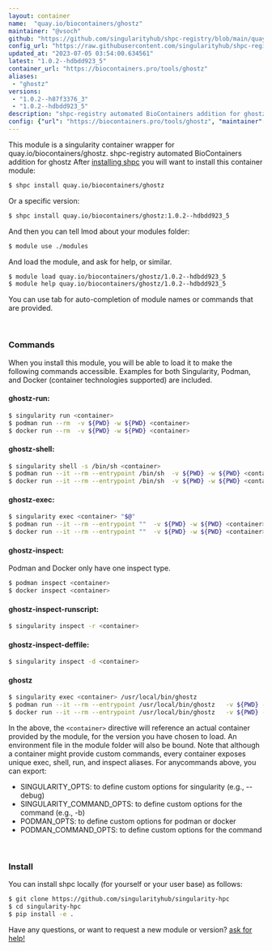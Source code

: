 ```yaml
---
layout: container
name:  "quay.io/biocontainers/ghostz"
maintainer: "@vsoch"
github: "https://github.com/singularityhub/shpc-registry/blob/main/quay.io/biocontainers/ghostz/container.yaml"
config_url: "https://raw.githubusercontent.com/singularityhub/shpc-registry/main/quay.io/biocontainers/ghostz/container.yaml"
updated_at: "2023-07-05 03:54:00.634561"
latest: "1.0.2--hdbdd923_5"
container_url: "https://biocontainers.pro/tools/ghostz"
aliases:
 - "ghostz"
versions:
 - "1.0.2--h87f3376_3"
 - "1.0.2--hdbdd923_5"
description: "shpc-registry automated BioContainers addition for ghostz"
config: {"url": "https://biocontainers.pro/tools/ghostz", "maintainer": "@vsoch", "description": "shpc-registry automated BioContainers addition for ghostz", "latest": {"1.0.2--hdbdd923_5": "sha256:867cf04129aa8984b62438f2d3d69a60b27ece38793255e1a5eb87565a411568"}, "tags": {"1.0.2--h87f3376_3": "sha256:57262b2b9c1baa903369459658733aa12c0f1a843c56199299587cfbbaf02460", "1.0.2--hdbdd923_5": "sha256:867cf04129aa8984b62438f2d3d69a60b27ece38793255e1a5eb87565a411568"}, "docker": "quay.io/biocontainers/ghostz", "aliases": {"ghostz": "/usr/local/bin/ghostz"}}
---
```


This module is a singularity container wrapper for quay.io/biocontainers/ghostz.
shpc-registry automated BioContainers addition for ghostz
After [installing shpc](#install) you will want to install this container module:


```bash
$ shpc install quay.io/biocontainers/ghostz
```

Or a specific version:

```bash
$ shpc install quay.io/biocontainers/ghostz:1.0.2--hdbdd923_5
```

And then you can tell lmod about your modules folder:

```bash
$ module use ./modules
```

And load the module, and ask for help, or similar.

```bash
$ module load quay.io/biocontainers/ghostz/1.0.2--hdbdd923_5
$ module help quay.io/biocontainers/ghostz/1.0.2--hdbdd923_5
```

You can use tab for auto-completion of module names or commands that are provided.

<br>

### Commands

When you install this module, you will be able to load it to make the following commands accessible.
Examples for both Singularity, Podman, and Docker (container technologies supported) are included.

#### ghostz-run:

```bash
$ singularity run <container>
$ podman run --rm  -v ${PWD} -w ${PWD} <container>
$ docker run --rm  -v ${PWD} -w ${PWD} <container>
```

#### ghostz-shell:

```bash
$ singularity shell -s /bin/sh <container>
$ podman run --it --rm --entrypoint /bin/sh  -v ${PWD} -w ${PWD} <container>
$ docker run --it --rm --entrypoint /bin/sh  -v ${PWD} -w ${PWD} <container>
```

#### ghostz-exec:

```bash
$ singularity exec <container> "$@"
$ podman run --it --rm --entrypoint ""  -v ${PWD} -w ${PWD} <container> "$@"
$ docker run --it --rm --entrypoint ""  -v ${PWD} -w ${PWD} <container> "$@"
```

#### ghostz-inspect:

Podman and Docker only have one inspect type.

```bash
$ podman inspect <container>
$ docker inspect <container>
```

#### ghostz-inspect-runscript:

```bash
$ singularity inspect -r <container>
```

#### ghostz-inspect-deffile:

```bash
$ singularity inspect -d <container>
```


#### ghostz

```bash
$ singularity exec <container> /usr/local/bin/ghostz
$ podman run --it --rm --entrypoint /usr/local/bin/ghostz   -v ${PWD} -w ${PWD} <container> -c " $@"
$ docker run --it --rm --entrypoint /usr/local/bin/ghostz   -v ${PWD} -w ${PWD} <container> -c " $@"
```



In the above, the `<container>` directive will reference an actual container provided
by the module, for the version you have chosen to load. An environment file in the
module folder will also be bound. Note that although a container
might provide custom commands, every container exposes unique exec, shell, run, and
inspect aliases. For anycommands above, you can export:

 - SINGULARITY_OPTS: to define custom options for singularity (e.g., --debug)
 - SINGULARITY_COMMAND_OPTS: to define custom options for the command (e.g., -b)
 - PODMAN_OPTS: to define custom options for podman or docker
 - PODMAN_COMMAND_OPTS: to define custom options for the command

<br>

### Install

You can install shpc locally (for yourself or your user base) as follows:

```bash
$ git clone https://github.com/singularityhub/singularity-hpc
$ cd singularity-hpc
$ pip install -e .
```

Have any questions, or want to request a new module or version? [ask for help!](https://github.com/singularityhub/singularity-hpc/issues)
